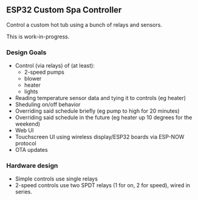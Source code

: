 ESP32 Custom Spa Controller
----

Control a custom hot tub using a bunch of relays and sensors.  

This is work-in-progress.

### Design Goals

* Control (via relays) of (at least):
  * 2-speed pumps
  * blower
  * heater
  * lights
* Reading temperature sensor data and tying it to controls (eg heater)
* Sheduling on/off behavior
* Overriding said schedule briefly (eg pump to high for 20 minutes)
* Overriding said schedule in the future (eg heater up 10 degrees for the weekend)
* Web UI 
* Touchscreen UI using wireless display/ESP32 boards via ESP-NOW protocol
* OTA updates

### Hardware design

* Simple controls use single relays
* 2-speed controls use two SPDT relays (1 for on, 2 for speed), wired in series.